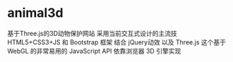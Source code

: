 # animal3d
基于Three.js的3D动物保护网站
采用当前交互式设计的主流技HTML5+CSS3+JS 和 Bootstrap 框架
结合 jQuery动效
以及 Three.js 这个基于 WebGL 的非常易用的 JavaScript API
依靠浏览器 3D 引擎实现
